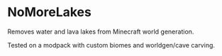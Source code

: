 # NoMoreLakes
Removes water and lava lakes from Minecraft world generation.

Tested on a modpack with custom biomes and worldgen/cave carving.